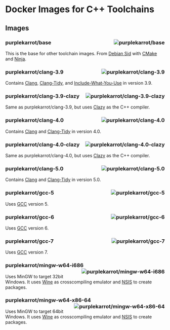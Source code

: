 # Docker Images for C++ Toolchains

## Images

### purplekarrot/base <a href="https://microbadger.com/images/purplekarrot/base"><img alt="purplekarrot/base" align="right" src="https://images.microbadger.com/badges/image/purplekarrot/base.svg"></a>

This is the base for other toolchain images. From [Debian Sid](https://www.debian.org/releases/sid/) with [CMake](https://cmake.org/) and [Ninja](https://ninja-build.org/).

### purplekarrot/clang-3.9 <a href="https://microbadger.com/images/purplekarrot/clang-3.9"><img alt="purplekarrot/clang-3.9" align="right" src="https://images.microbadger.com/badges/image/purplekarrot/clang-3.9.svg"></a>

Contains [Clang](http://clang.llvm.org/), [Clang-Tidy](http://clang.llvm.org/extra/clang-tidy/), and [Include-What-You-Use](https://include-what-you-use.org/) in version 3.9.

### purplekarrot/clang-3.9-clazy <a href="https://microbadger.com/images/purplekarrot/clang-3.9-clazy"><img alt="purplekarrot/clang-3.9-clazy" align="right" src="https://images.microbadger.com/badges/image/purplekarrot/clang-3.9-clazy.svg"></a>

Same as purplekarrot/clang-3.9, but uses [Clazy](https://github.com/KDE/clazy) as the C++ compiler.

### purplekarrot/clang-4.0 <a href="https://microbadger.com/images/purplekarrot/clang-4.0"><img alt="purplekarrot/clang-4.0" align="right" src="https://images.microbadger.com/badges/image/purplekarrot/clang-4.0.svg"></a>

Contains [Clang](http://clang.llvm.org/) and [Clang-Tidy](http://clang.llvm.org/extra/clang-tidy/) in version 4.0.

### purplekarrot/clang-4.0-clazy <a href="https://microbadger.com/images/purplekarrot/clang-4.0-clazy"><img alt="purplekarrot/clang-4.0-clazy" align="right" src="https://images.microbadger.com/badges/image/purplekarrot/clang-4.0-clazy.svg"></a>

Same as purplekarrot/clang-4.0, but uses [Clazy](https://github.com/KDE/clazy) as the C++ compiler.

### purplekarrot/clang-5.0 <a href="https://microbadger.com/images/purplekarrot/clang-5.0"><img alt="purplekarrot/clang-5.0" align="right" src="https://images.microbadger.com/badges/image/purplekarrot/clang-5.0.svg"></a>

Contains [Clang](http://clang.llvm.org/) and [Clang-Tidy](http://clang.llvm.org/extra/clang-tidy/) in version 5.0.

### purplekarrot/gcc-5 <a href="https://microbadger.com/images/purplekarrot/gcc-5"><img alt="purplekarrot/gcc-5" align="right" src="https://images.microbadger.com/badges/image/purplekarrot/gcc-5.svg"></a>

Uses [GCC](https://gcc.gnu.org/) version 5.

### purplekarrot/gcc-6 <a href="https://microbadger.com/images/purplekarrot/gcc-6"><img alt="purplekarrot/gcc-6" align="right" src="https://images.microbadger.com/badges/image/purplekarrot/gcc-6.svg"></a>

Uses [GCC](https://gcc.gnu.org/) version 6.

### purplekarrot/gcc-7 <a href="https://microbadger.com/images/purplekarrot/gcc-7"><img alt="purplekarrot/gcc-7" align="right" src="https://images.microbadger.com/badges/image/purplekarrot/gcc-7.svg"></a>

Uses [GCC](https://gcc.gnu.org/) version 7.

### purplekarrot/mingw-w64-i686 <a href="https://microbadger.com/images/purplekarrot/mingw-w64-i686"><img alt="purplekarrot/mingw-w64-i686" align="right" src="https://images.microbadger.com/badges/image/purplekarrot/mingw-w64-i686.svg"></a>

Uses MinGW to target 32bit Windows. It uses [Wine](https://www.winehq.org/) as crosscompiling emulator and [NSIS](http://nsis.sourceforge.net/) to create packages.

### purplekarrot/mingw-w64-x86-64 <a href="https://microbadger.com/images/purplekarrot/mingw-w64-x86-64"><img alt="purplekarrot/mingw-w64-x86-64" align="right" src="https://images.microbadger.com/badges/image/purplekarrot/mingw-w64-x86-64.svg"></a>

Uses MinGW to target 64bit Windows. It uses [Wine](https://www.winehq.org/) as crosscompiling emulator and [NSIS](http://nsis.sourceforge.net/) to create packages.
